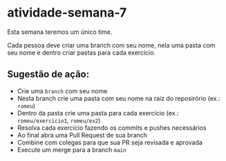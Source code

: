 # atividade-semana-7

Esta semana teremos um único time.

Cada pessoa deve criar uma branch com seu nome, nela uma pasta com seu nome e dentro criar pastas para cada exercício.

## Sugestão de ação:
- Crie uma `branch` com seu nome
- Nesta branch crie uma pasta com seu nome na raiz do reposirório (ex.: `romeu`)
- Dentro da pasta crie uma pasta para cada exercício (ex.: `romeu/exercicio1`, `romeu/ex2`)
- Resolva cada exercício fazendo os commits e pushes necessários
- Ao final abra uma Pull Request de sua branch
- Combine com colegas para que sua PR seja revisada e aprovada
- Execute um merge para a branch `main`
